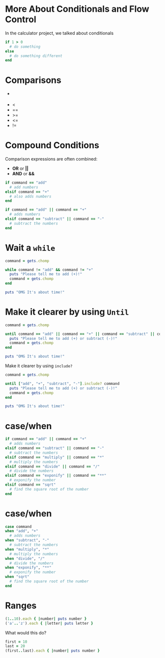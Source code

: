 More About Conditionals and Flow Control
=======================

In the calculator project, we talked about conditionals

```ruby
if 1 > 0
  # do something
else
  # do something different
end
```
Comparisons
===========

- >
- <
- ==
- \>=
- <=
- !=


Compound Conditions
===================

Comparison expressions are often combined:

+ **OR** or **||**
+ **AND** or **&&**

```ruby
if command == "add"
  # add numbers
elsif command == "+"
  # also adds numbers
end
```

```ruby
if command == "add" || command == "+"
  # adds numbers
elsif command == "subtract" || command == "-"
  # subtract the numbers
end
```

Wait a ```while```
=============

```ruby
command = gets.chomp

while command != "add" && command != "+"
  puts "Please tell me to add (+)!"
  command = gets.chomp
end

puts "OMG It's about time!"
```


Make it clearer by using ```Until```
==================

```ruby
command = gets.chomp

until command == "add" || command == "+" || command == "subtract" || command == "-"
  puts "Please tell me to add (+) or subtract (-)!"
  command = gets.chomp
end

puts "OMG It's about time!"
```

Make it clearer by using `include?`

```ruby
command = gets.chomp

until ["add", "+", "subtract", "-"].include? command
  puts "Please tell me to add (+) or subtract (-)!"
  command = gets.chomp
end

puts "OMG It's about time!"
```

case/when
==================

```ruby
if command == "add" || command == "+"
  # adds numbers
elsif command == "subtract" || command == "-"
  # subtract the numbers
elsif command == "multiply" || command == "*"
  # multiply the numbers
elsif command == "divide" || command == "/"
  # divide the numbers
elsif command == "exponify" || command == "**"
  # exponify the number
elsif command == "sqrt"
  # find the square root of the number
end
```

case/when
==================

```ruby
case command
when "add", "+"
  # adds numbers
when "subtract", "-"
  # subtract the numbers
when "multiply", "*"
  # multiply the numbers
when "divide", "/"
  # divide the numbers
when "exponify", "**"
  # exponify the number
when "sqrt"
  # find the square root of the number
end
```

Ranges
======

```ruby
(1..10).each { |number| puts number }
('a'..'z').each { |letter| puts letter }
```

What would this do?

```ruby
first = 10
last = 20
(first..last).each { |number| puts number }
```
